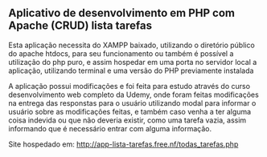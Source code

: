 ## Aplicativo de desenvolvimento em PHP com Apache (CRUD) lista tarefas

Esta aplicação necessita do XAMPP baixado, utilizando o diretório público do apache htdocs, para seu funcionamento ou também é possível a utilização do php puro, e assim hospedar em uma porta no servidor local a aplicação, utilizando terminal e uma versão do PHP previamente instalada

A aplicação possui modificações e foi feita para estudo através do curso desenvolvimento web completo da Udemy, onde foram feitas modificações na entrega das responstas para o usuário
utilizando modal para informar o usuário sobre as modificações feitas, e também caso venha a ter alguma coisa indevida ou que não deveria existir, como uma tarefa vazia, assim informando que é necessário entrar com alguma informação.

Site hospedado em: http://app-lista-tarefas.free.nf/todas_tarefas.php
